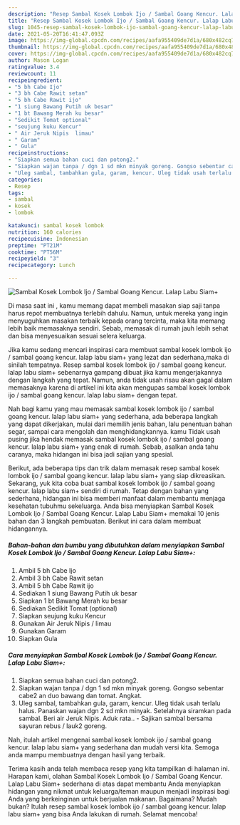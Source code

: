 ```yaml
---
description: "Resep Sambal Kosek Lombok Ijo / Sambal Goang Kencur. Lalap Labu Siam+ yang nikmat Untuk Jualan"
title: "Resep Sambal Kosek Lombok Ijo / Sambal Goang Kencur. Lalap Labu Siam+ yang nikmat Untuk Jualan"
slug: 1045-resep-sambal-kosek-lombok-ijo-sambal-goang-kencur-lalap-labu-siam-yang-nikmat-untuk-jualan
date: 2021-05-20T16:41:47.093Z
image: https://img-global.cpcdn.com/recipes/aafa955409de7d1a/680x482cq70/sambal-kosek-lombok-ijo-sambal-goang-kencur-lalap-labu-siam-foto-resep-utama.jpg
thumbnail: https://img-global.cpcdn.com/recipes/aafa955409de7d1a/680x482cq70/sambal-kosek-lombok-ijo-sambal-goang-kencur-lalap-labu-siam-foto-resep-utama.jpg
cover: https://img-global.cpcdn.com/recipes/aafa955409de7d1a/680x482cq70/sambal-kosek-lombok-ijo-sambal-goang-kencur-lalap-labu-siam-foto-resep-utama.jpg
author: Mason Logan
ratingvalue: 3.4
reviewcount: 11
recipeingredient:
- "5 bh Cabe Ijo"
- "3 bh Cabe Rawit setan"
- "5 bh Cabe Rawit ijo"
- "1 siung Bawang Putih uk besar"
- "1 bt Bawang Merah ku besar"
- "Sedikit Tomat optional"
- "seujung kuku Kencur"
- " Air Jeruk Nipis  limau"
- " Garam"
- " Gula"
recipeinstructions:
- "Siapkan semua bahan cuci dan potong2."
- "Siapkan wajan tanpa / dgn 1 sd mkn minyak goreng. Gongso sebentar cabe2 an duo bawang dan tomat. Angkat."
- "Uleg sambal, tambahkan gula, garam, kencur. Uleg tidak usah terlalu halus. Panaskan wajan dgn 2 sd mkn minyak. Setelahnya siramkan pada sambal. Beri air Jeruk Nipis. Aduk rata.. Sajikan sambal bersama sayuran rebus / lauk2 goreng."
categories:
- Resep
tags:
- sambal
- kosek
- lombok

katakunci: sambal kosek lombok 
nutrition: 160 calories
recipecuisine: Indonesian
preptime: "PT21M"
cooktime: "PT56M"
recipeyield: "3"
recipecategory: Lunch

---
```



![Sambal Kosek Lombok Ijo / Sambal Goang Kencur. Lalap Labu Siam+](https://img-global.cpcdn.com/recipes/aafa955409de7d1a/680x482cq70/sambal-kosek-lombok-ijo-sambal-goang-kencur-lalap-labu-siam-foto-resep-utama.jpg)

Di masa  saat ini , kamu memang dapat membeli masakan siap saji tanpa harus repot membuatnya terlebih dahulu. Namun, untuk mereka yang ingin menyuguhkan masakan terbaik kepada orang tercinta, maka kita memang lebih baik memasaknya sendiri. Sebab, memasak di rumah jauh lebih sehat dan bisa menyesuaikan sesuai selera keluarga.

Jika kamu sedang mencari inspirasi cara membuat sambal kosek lombok ijo / sambal goang kencur. lalap labu siam+ yang lezat dan sederhana,maka di sinilah tempatnya. Resep sambal kosek lombok ijo / sambal goang kencur. lalap labu siam+  sebenarnya gampang dibuat jika kamu mengerjakannya dengan langkah yang tepat. Namun, anda tidak usah risau akan gagal dalam memasaknya 
karena di artikel ini kita akan mengupas sambal kosek lombok ijo / sambal goang kencur. lalap labu siam+ dengan tepat.  



Nah bagi kamu yang mau memasak sambal kosek lombok ijo / sambal goang kencur. lalap labu siam+ yang sederhana, ada beberapa langkah yang dapat dikerjakan, mulai dari memilih jenis bahan, lalu penentuan bahan segar, sampai cara mengolah dan menghidangkannya. kamu Tidak usah pusing jika hendak memasak sambal kosek lombok ijo / sambal goang kencur. lalap labu siam+ yang enak di rumah. Sebab, asalkan anda  tahu caranya, maka hidangan ini bisa jadi sajian yang spesial.

Berikut, ada beberapa tips dan trik dalam memasak resep sambal kosek lombok ijo / sambal goang kencur. lalap labu siam+ yang siap dikreasikan. Sekarang, yuk kita coba buat sambal kosek lombok ijo / sambal goang kencur. lalap labu siam+ sendiri di rumah. Tetap dengan bahan yang sederhana, hidangan ini bisa memberi manfaat dalam membantu menjaga kesehatan tubuhmu sekeluarga. Anda bisa menyiapkan Sambal Kosek Lombok Ijo / Sambal Goang Kencur. Lalap Labu Siam+ memakai 10 jenis bahan dan 3 langkah pembuatan. Berikut ini cara dalam membuat hidangannya.

<!--inarticleads1-->

##### Bahan-bahan dan bumbu yang dibutuhkan dalam menyiapkan Sambal Kosek Lombok Ijo / Sambal Goang Kencur. Lalap Labu Siam+:

1. Ambil 5 bh Cabe Ijo
1. Ambil 3 bh Cabe Rawit setan
1. Ambil 5 bh Cabe Rawit ijo
1. Sediakan 1 siung Bawang Putih uk besar
1. Siapkan 1 bt Bawang Merah ku besar
1. Sediakan Sedikit Tomat (optional)
1. Siapkan seujung kuku Kencur
1. Gunakan  Air Jeruk Nipis / limau
1. Gunakan  Garam
1. Siapkan  Gula




<!--inarticleads2-->

##### Cara menyiapkan Sambal Kosek Lombok Ijo / Sambal Goang Kencur. Lalap Labu Siam+:

1. Siapkan semua bahan cuci dan potong2.
1. Siapkan wajan tanpa / dgn 1 sd mkn minyak goreng. Gongso sebentar cabe2 an duo bawang dan tomat. Angkat.
1. Uleg sambal, tambahkan gula, garam, kencur. Uleg tidak usah terlalu halus. Panaskan wajan dgn 2 sd mkn minyak. Setelahnya siramkan pada sambal. Beri air Jeruk Nipis. Aduk rata.. - Sajikan sambal bersama sayuran rebus / lauk2 goreng.




Nah, itulah artikel mengenai  sambal kosek lombok ijo / sambal goang kencur. lalap labu siam+  yang sederhana dan mudah versi kita. Semoga anda mampu membuatnya dengan hasil yang terbaik. 

Terima kasih anda telah membaca resep yang kita tampilkan di halaman ini. Harapan kami, olahan  Sambal Kosek Lombok Ijo / Sambal Goang Kencur. Lalap Labu Siam+ sederhana di atas dapat membantu Anda menyiapkan hidangan yang nikmat untuk keluarga/teman maupun menjadi inspirasi bagi Anda yang berkeinginan untuk berjualan makanan. Bagaimana? Mudah bukan? Itulah resep sambal kosek lombok ijo / sambal goang kencur. lalap labu siam+ yang bisa Anda lakukan di rumah. Selamat mencoba!

